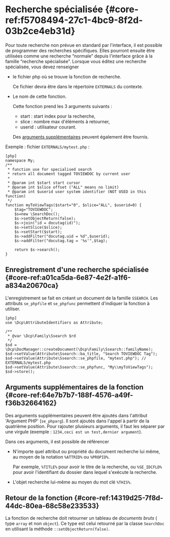 # Recherche spécialisée {#core-ref:f5708494-27c1-4bc9-8f2d-03b2ce4eb31d}

Pour toute recherche non prévue en standard par l'interface, il est possible de
programmer des recherches spécifiques. Elles pourront ensuite être utilisées
comme une recherche “normale” depuis l'interface grâce à la famille “recherche
spécialisée”. Lorsque vous éditez une recherche spécialisée, vous devez
renseigner

*   le fichier php où se trouve la fonction de recherche.
    
    Ce fichier devra être dans le répertoire `EXTERNALS` du contexte.
    
*   Le nom de cette fonction.
    
    Cette fonction prend les 3 arguments suivants :
    
    *   start : start index pour la recherche,
    *   slice : nombre max d'éléments à retourner,
    *   userid : utilisateur courant.
    
    Des [arguments supplémentaires][additional_arguments] peuvent également être
    fournis.

Exemple : fichier `EXTERNALS/mytest.php` :


    [php]
    namespace My;
    /**
     * function use for specialised search
     * return all document tagged TOVIEWDOC by current user
     * 
     * @param int $start start cursor
     * @param int $slice offset ("ALL" means no limit)
     * @param int $userid user system identifier (NOT USED in this function)
     */
    function myToViewTags($start="0", $slice="ALL", $userid=0) {
        $tag="TOVIEWDOC";
        $s=new \SearchDoc();
        $s->setObjectReturn(false);
        $s->join("id = docutag(id)");
        $s->setSlice($slice);
        $s->setStart($start);
        $s->addFilter("docutag.uid = %d",$userid);
        $s->addFilter("docutag.tag = '%s'",$tag);
        
        return $s->search();
    }

## Enregistrement d'une recherche spécialisée {#core-ref:a01ca5da-6e87-4e2f-a1f6-a834a20670ca}

L'enregistrement se fait en créant un document de la famille `SSEARCH`. Les
attributs `se_phpfile` et `se_phpfunc` permettent d'indiquer la fonction à
utiliser.

    [php]
    use \Dcp\AttributeIdentifiers as Attribute;
    
    /**
     * @var \Dcp\Family\Ssearch $rd
     */
    $sd = \Dcp\DocManager::createDocument(\Dcp\Family\Ssearch::familyName);
    $sd->setValue(Attribute\Ssearch::ba_title, "Search TOVIEWDOC Tag");
    $sd->setValue(Attribute\Ssearch::se_phpfile, "mytest.php"); // EXTERNALS/mytest.php
    $sd->setValue(Attribute\Ssearch::se_phpfunc, "My\\myToViewTags");
    $sd->store();

## Arguments supplémentaires de la fonction {#core-ref:64e7b7b7-188f-4576-a49f-f36b32664162}

Des arguments supplémentaires peuvent être ajoutés dans l'attribut 'Argument
PHP' (`se_phparg`). Il sont ajoutés dans l'appel à partir de la quatrième
position. Pour rajouter plusieurs arguments, il faut les séparer par une virgule
(exemple : `1234,ceci est un test,dernier argument`).

Dans ces arguments, il est possible de référencer

*   N'importe quel attribut ou propriété du document recherche lui même, au
    moyen de la notation `%ATTRID%` ou `%PROPID%`.
    
    Par exemple, `%TITLE%` pour avoir le titre
    de la recherche, ou `%SE_IDCFLD%` pour avoir l'identifiant du dossier dans
    lequel s'exécute la recherche.

*   L'objet recherche lui-même au moyen du mot clé `%THIS%`.

## Retour de la fonction {#core-ref:14319d25-7f8d-44dc-80ea-68c58e233533}

La fonction de recherche doit retourner un tableau de *documents bruts* ( type
`array` et non `object`). Ce type est celui retourné par la classe `SearchDoc` en
utilisant la méthode `::setObjectReturn(false)`.

<!-- links -->
[additional_arguments]: #core-ref:64e7b7b7-188f-4576-a49f-f36b32664162
